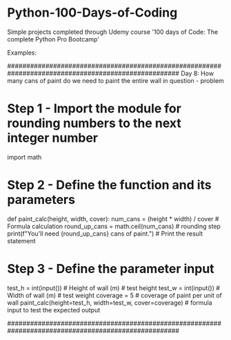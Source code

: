 # Python-100-Days-of-Coding
Simple projects completed through Udemy course '100 days of Code: The complete Python Pro Bootcamp'


Examples:

#####################################################################################################
Day 8: How many cans of paint do we need to paint the entire wall in question - problem

# Step 1 - Import the module for rounding numbers to the next integer number
import math

# Step 2 - Define the function and its parameters
def paint_calc(height, width, cover):
  num_cans = (height * width) / cover # Formula calculation
  round_up_cans = math.ceil(num_cans) # rounding step
  print(f"You'll need {round_up_cans} cans of paint.") # Print the result statement

# Step 3 - Define the parameter input
test_h = int(input()) # Height of wall (m) # test height
test_w = int(input()) # Width of wall (m) # test weight
coverage = 5 # coverage of paint per unit of wall
paint_calc(height=test_h, width=test_w, cover=coverage) # formula input to test the expected output 

#####################################################################################################












